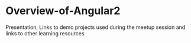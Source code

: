 # Overview-of-Angular2
Presentation, Links to demo projects used during the meetup session and links to other learning resources
